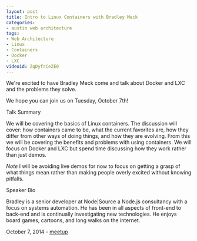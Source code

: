 ```yaml
---
layout: post
title: Intro to Linux Containers with Bradley Meck
categories:
- austin web architecture
tags:
- Web Architecture
- Linux
- Containers
- Docker
- LXC
videoid: ZqDyfrCeZE0
---
```

We're excited to have Bradley Meck come and talk about Docker and LXC and the problems they solve.

We hope you can join us on Tuesday, October 7th! 

Talk Summary

We will be covering the basics of Linux containers. The discussion will cover: how containers came to be, what the current favorites are, how they differ from other ways of doing things, and how they are evolving. From this we will be covering the benefits and problems with using containers. We will focus on Docker and LXC but spend time discussing how they work rather than just demos.

*Note* I will be avoiding live demos for now to focus on getting a grasp of what things mean rather than making people overly excited without knowing pitfalls.

Speaker Bio

Bradley is a senior developer at Node|Source a Node.js consultancy with a focus on systems automation. He has been in all aspects of front-end to back-end and is continually investigating new technologies. He enjoys board games, cartoons, and long walks on the internet.

October 7, 2014 - <a href="http://www.meetup.com/AustinWebArchitecture/events/210473632/">meetup</a>